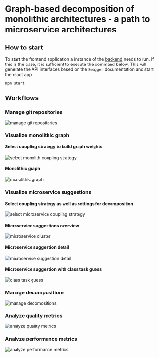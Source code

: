 # Graph-based decomposition of monolithic architectures - a path to microservice architectures

## How to start
To start the frontend application a instance of the [backend](https://github.com/michael-neuhold/graphbased-decomposition-backend) needs to run. If this is the case, it is sufficient to
execute the command below. This will generate the API interfaces based on the `Swagger` documentation
and start the react app.
````
npm start
````

## Workflows

### Manage git repositories
![manage git repositories](./_img/git-repositories-min.png)

### Visualize monolithic graph

#### Select coupling strategy to build graph weights
![select monolith coupling strategy](./_img/monolith-dialog-min.png)

#### Monolithic graph
![monolithic graph](./_img/monolith-graph-min.png)

### Visualize microservice suggestions

#### Select coupling strategy as well as settings for decomposition
![select microservice coupling strategy](./_img/microservice-dialog-min.png)

#### Microservice suggestions overview
![microservice cluster](./_img/microservice-graph-min.png)

#### Microservice suggestion detail
![microservice suggestion detail](./_img/microservice-suggestion-detail-min.png)

#### Microservice suggestion with class task guess
![class task guess](./_img/class-task-guess-min.png)

### Manage decompositions
![manage decomositions](./_img/decompositions-min.png)
### Analyze quality metrics
![analyze quality metrics](./_img/quality-metrics-min.png)

### Analyze performance metrics
![analyze performance metrics](./_img/performance-metrics-min.png)